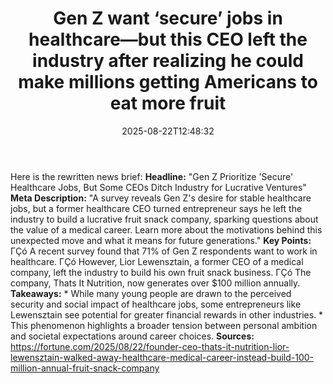 ﻿---
title: "Gen Z want ‘secure’ jobs in healthcare—but this CEO left the industry after realizing he could make millions getting Americans to eat more fruit"
date: "2025-08-22T12:48:32"
category: "Markets"
summary: ""
slug: "gen z want secure jobs in healthcarebut this ceo left the in"
source_urls:
  - "https://fortune.com/2025/08/22/founder-ceo-thats-it-nutrition-lior-lewensztain-walked-away-healthcare-medical-career-instead-build-100-million-annual-fruit-snack-company/"
seo:
  title: "Gen Z want ‘secure’ jobs in healthcare—but this CEO left the industry after realizing he could make millions getting Americans to eat more fruit | Hash n Hedge"
  description: ""
  keywords: ["news", "markets", "brief"]
---
Here is the rewritten news brief:  **Headline:** "Gen Z Prioritize 'Secure' Healthcare Jobs, But Some CEOs Ditch Industry for Lucrative Ventures"  **Meta Description:** "A survey reveals Gen Z's desire for stable healthcare jobs, but a former healthcare CEO turned entrepreneur says he left the industry to build a lucrative fruit snack company, sparking questions about the value of a medical career. Learn more about the motivations behind this unexpected move and what it means for future generations."  **Key Points:**  ΓÇó A recent survey found that 71% of Gen Z respondents want to work in healthcare. ΓÇó However, Lior Lewensztain, a former CEO of a medical company, left the industry to build his own fruit snack business. ΓÇó The company, Thats It Nutrition, now generates over $100 million annually.  **Takeaways:**  * While many young people are drawn to the perceived security and social impact of healthcare jobs, some entrepreneurs like Lewensztain see potential for greater financial rewards in other industries. * This phenomenon highlights a broader tension between personal ambition and societal expectations around career choices.  **Sources:**  https://fortune.com/2025/08/22/founder-ceo-thats-it-nutrition-lior-lewensztain-walked-away-healthcare-medical-career-instead-build-100-million-annual-fruit-snack-company 
